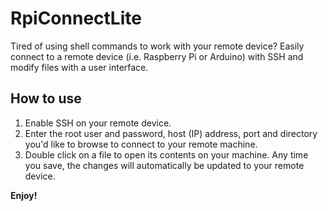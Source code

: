 # RpiConnectLite
Tired of using shell commands to work with your remote device? Easily connect to a remote device (i.e. Raspberry Pi or Arduino) with SSH and modify files with a user interface.
## How to use
1. Enable SSH on your remote device.
2. Enter the root user and password, host (IP) address, port and directory you'd like to browse to connect to your remote machine.
3. Double click on a file to open its contents on your machine. Any time you save, the changes will automatically be updated to your remote device.

**Enjoy!**
